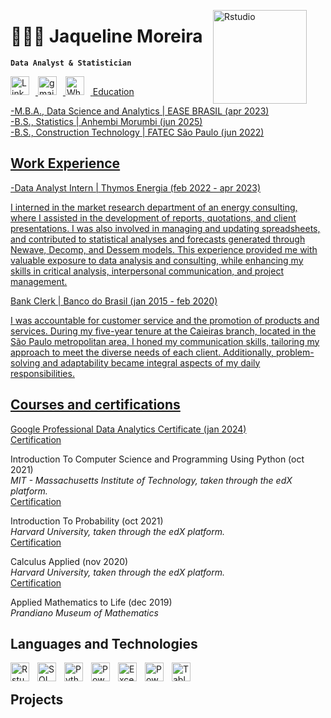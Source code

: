 <img 
    align="right" 
    alt="Rstudio"
    title="Rstudio" 
    width="150px" 
    style="padding-right: 30px;" 
    src="https://i0.wp.com/conre-1.org.br/wp-content/uploads/2016/09/simbolo-estatistica.png?w=382&ssl=1" 
/> 
# 👩🏻‍💻 Jaqueline Moreira
**`Data Analyst & Statistician`**

<p align="left">
    <a href="https://www.linkedin.com/in/jaqueline-v-moreira">
         <img 
            alt="Linked in" 
            title="Check it out"
            width="30px" 
            style="padding-right: 10px;"  
            src="https://cdn.jsdelivr.net/gh/devicons/devicon@latest/icons/linkedin/linkedin-original.svg"
        />
    </a>
    <a href="mailto:moreirajq@gmail.com?">
        <img 
           alt="gmail" 
           title="Mail me"
           width="30px" 
           style="padding-right: 10px;"  
           src="https://img.icons8.com/?size=100&id=qyRpAggnV0zH&format=png&color=000000"
        />
    </a> 
    <a href="https://api.whatsapp.com/send?phone=5511971334265">
        <img 
            alt="Whatsapp" 
            title="let's chat"
            width="30px" 
            style="padding-right: 10px;"  
            src="https://th.bing.com/th/id/R.85becb35e8864e42a5796fd8e240fbfb?rik=TqV4Uo4fOZoTQg&riu=http%3a%2f%2fpngimg.com%2fuploads%2fwhatsapp%2fwhatsapp_PNG21.png%3fi%3d1&ehk=xD%2fo%2fmwrZT1%2fU7NQMpApFGMqe0mlFCp5Tf5G8U0df%2bc%3d&risl=&pid=ImgRaw&r=0""
        />
</

## Education

-M.B.A., Data Science and Analytics | EASE BRASIL (apr 2023)  
-B.S., Statistics | Anhembi Morumbi (jun 2025)  
-B.S., Construction Technology |  FATEC São Paulo (jun 2022)

## Work Experience
-Data Analyst Intern | Thymos Energia (feb 2022 - apr 2023)

I interned in the market research department of an energy consulting, where I assisted in the development of reports, quotations, and client presentations. I was also involved in managing and updating spreadsheets, and contributed to statistical analyses and forecasts generated through Newave, Decomp, and Dessem models. This experience provided me with valuable exposure to data analysis and consulting, while enhancing my skills in critical analysis, interpersonal communication, and project management.

Bank Clerk | Banco do Brasil (jan 2015 - feb 2020)

I was accountable for customer service and the promotion of products and services. During my five-year tenure at the Caieiras branch, located in the São Paulo metropolitan area, I honed my communication skills, tailoring my approach to meet the diverse needs of each client. Additionally, problem-solving and adaptability became integral aspects of my daily responsibilities.

## Courses and certifications

Google Professional Data Analytics Certificate (jan 2024)  
[Certification](https://www.coursera.org/account/accomplishments/professional-cert/E4Z83E6DA68B)


Introduction To Computer Science and Programming Using Python (oct 2021)  
*MIT -  Massachusetts Institute of Technology, taken through the edX platform.*  
[Certification](https://courses.edx.org/certificates/ca3b3e6e3b184074b0903dde0198fec6)

Introduction To Probability (oct 2021)    
*Harvard University, taken through the edX platform.*   
[Certification](https://courses.edx.org/certificates/2fdf33977dda4e5fbebd7b121e1615d9)


Calculus Applied (nov 2020)  
*Harvard University, taken through the edX platform.*  
[Certification](https://courses.edx.org/certificates/e1721d122b6b406ba622e530ef278008)

Applied Mathematics to Life (dec 2019)  
*Prandiano Museum of Mathematics*


## Languages and Technologies

<img 
    align="left" 
    alt="Rstudio"
    title="Rstudio" 
    width="30px" 
    style="padding-right: 10px;" 
    src="https://cdn.jsdelivr.net/gh/devicons/devicon@latest/icons/rstudio/rstudio-original.svg" 
/>
<img 
    align="left" 
    alt="SQL" 
    title="SQL"
    width="30px" 
    style="padding-right: 10px;" 
    src="https://cdn.jsdelivr.net/gh/devicons/devicon@latest/icons/azuresqldatabase/azuresqldatabase-original.svg" 
/>
<img 
    align="left" 
    alt="Python" 
    title="Python"
    width="30px" 
    style="padding-right: 10px;" 
    src="https://cdn.jsdelivr.net/gh/devicons/devicon@latest/icons/python/python-original.svg" 
/>
<img 
    align="left" 
    alt="PowerBI"
    title="PowerBI" 
    width="30px" 
    style="padding-right: 10px;" 
    src="https://img.icons8.com/?size=100&id=Ny0t2MYrJ70p&format=png&color=000000" 
/>
<img 
    align="left" 
    alt="Excel"
    title="Excel" 
    width="30px" 
    style="padding-right: 10px;" 
    src="https://img.icons8.com/?size=100&id=13654&format=png&color=000000" 
/>
<img 
    align="left" 
    alt="PowerPoint" 
    title="PowerPoint"
    width="30px" 
    style="padding-right: 10px;" 
    src="https://img.icons8.com/?size=100&id=81726&format=png&color=000000" 
/>

<img 
    align="left" 
    alt="Tableau" 
    title="Tableau"
    width="30px" 
    style="padding-right: 10px;" 
    src="https://img.icons8.com/?size=100&id=9Kvi1p1F0tUo&format=png&color=000000" 
/>
<br/>

## Projects
